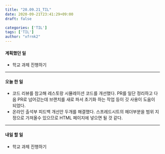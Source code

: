 ```yaml
---
title: "20.09.21_TIL"
date: 2020-09-21T23:41:29+09:00
draft: false

categories: ['TIL']
tags: ['TIL']
author: "xfrnk2"
---
```

#### 계획했던 일
+ 학교 과제 진행하기
---
#### 오늘 한 일
+ 코드 리뷰를 참고해 레스토랑 시뮬레이션 코드를 개선했다. PR를 일단 정리하고 다음 PR로 넘어갔는데 브랜치를 새로 파서 초기화 하는 작업 등이 깃 사용이 도움이 되었다.
+ 온라인 출석부 피드백 개선안 두개를 해결했다. 스프레드시트의 헤더부분을 범위 지정으로 가져올수 있으므로 HTML 페이지에 넣으면 될 것 같다.
---   
#### 내일 할 일 
+ 학교 과제 진행하기 